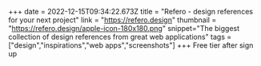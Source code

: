 +++
date = 2022-12-15T09:34:22.673Z
title = "Refero - design references for your next project"
link = "https://refero.design"
thumbnail = "https://refero.design/apple-icon-180x180.png"
snippet="The biggest collection of design references from great web applications"
tags = ["design","inspirations","web apps","screenshots"]
+++
Free tier after sign up
